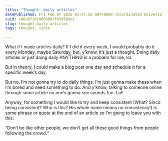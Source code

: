 ```yaml
---
title: "Thought: daily articles"
datePublished: Fri Feb 07 2025 03:47:56 GMT+0000 (Coordinated Universal Time)
cuid: cm6u87idj000509lfb3d58onz
slug: thought-daily-articles
tags: thought, sinco

---
```


What if I made articles daily? If I did it every week, I would probably do it every Monday, maybe Saturday, but, y’know, it’s just a thought. Doing daily articles or just doing daily ANYTHING is a problem for me, lol.

But in theory, I could make a blog post one day and schedule it for a specific week’s day.

But no. I’m not gonna try to do daily things; I’m just gonna make these when I’m bored and need something to do. And y’know, talking to someone online through some article no one’s gonna see sounds fun. Lol!

Anyway, for something I would like to try and keep consistent (What? Sinco being consistent? Who is this? His whole name means no consistency!) is some phrase or quote at the end of an article so I’m going to leave you with this:

“Don’t be like other people, we don’t get all these good things from people following the crowd.“